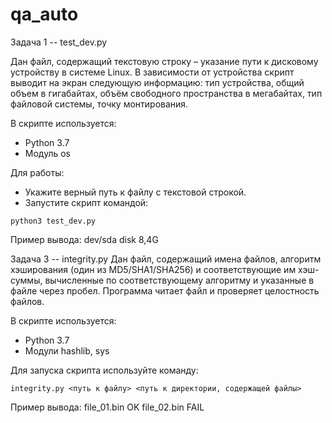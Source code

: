 # qa_auto
Задача 1 -- test_dev.py

Дан файл, содержащий текстовую строку – указание пути к дисковому устройству в системе
Linux. В зависимости от устройства скрипт выводит на экран следующую информацию: 
тип устройства, общий объем в гигабайтах, объём свободного пространства в мегабайтах,
тип файловой системы, точку монтирования.

В скрипте используется:
- Python 3.7
- Модуль os

Для работы:
- Укажите верный путь к файлу с текстовой строкой.
- Запустите скрипт командой:
```
python3 test_dev.py
```
Пример вывода:
dev/sda disk 8,4G


Задача 3 -- integrity.py
Дан файл, содержащий имена файлов, алгоритм хэширования (один из MD5/SHA1/SHA256) и
соответствующие им хэш-суммы, вычисленные по соответствующему алгоритму и указанные в
файле через пробел. Программа читает файл и проверяет целостность файлов.

В скрипте используется:
- Python 3.7
- Модули hashlib, sys

Для запуска скрипта используйте команду:
```
integrity.py <путь к файлу> <путь к директории, содержащей файлы>
```
Пример вывода:
file_01.bin OK
file_02.bin FAIL
